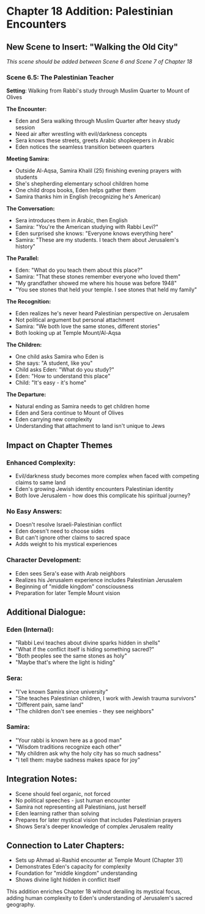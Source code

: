 # Chapter 18 Addition: Palestinian Encounters

## New Scene to Insert: "Walking the Old City" 
*This scene should be added between Scene 6 and Scene 7 of Chapter 18*

### Scene 6.5: The Palestinian Teacher
**Setting**: Walking from Rabbi's study through Muslim Quarter to Mount of Olives

**The Encounter:**
- Eden and Sera walking through Muslim Quarter after heavy study session
- Need air after wrestling with evil/darkness concepts
- Sera knows these streets, greets Arabic shopkeepers in Arabic
- Eden notices the seamless transition between quarters

**Meeting Samira:**
- Outside Al-Aqsa, Samira Khalil (25) finishing evening prayers with students  
- She's shepherding elementary school children home
- One child drops books, Eden helps gather them
- Samira thanks him in English (recognizing he's American)

**The Conversation:**
- Sera introduces them in Arabic, then English
- Samira: "You're the American studying with Rabbi Levi?"
- Eden surprised she knows: "Everyone knows everything here"
- Samira: "These are my students. I teach them about Jerusalem's history"

**The Parallel:**
- Eden: "What do you teach them about this place?"
- Samira: "That these stones remember everyone who loved them"
- "My grandfather showed me where his house was before 1948"
- "You see stones that held your temple. I see stones that held my family"

**The Recognition:**
- Eden realizes he's never heard Palestinian perspective on Jerusalem
- Not political argument but personal attachment
- Samira: "We both love the same stones, different stories"
- Both looking up at Temple Mount/Al-Aqsa

**The Children:**
- One child asks Samira who Eden is
- She says: "A student, like you"
- Child asks Eden: "What do you study?"
- Eden: "How to understand this place"
- Child: "It's easy - it's home"

**The Departure:**
- Natural ending as Samira needs to get children home
- Eden and Sera continue to Mount of Olives
- Eden carrying new complexity
- Understanding that attachment to land isn't unique to Jews

## Impact on Chapter Themes

### Enhanced Complexity:
- Evil/darkness study becomes more complex when faced with competing claims to same land
- Eden's growing Jewish identity encounters Palestinian identity
- Both love Jerusalem - how does this complicate his spiritual journey?

### No Easy Answers:
- Doesn't resolve Israeli-Palestinian conflict
- Eden doesn't need to choose sides
- But can't ignore other claims to sacred space
- Adds weight to his mystical experiences

### Character Development:
- Eden sees Sera's ease with Arab neighbors
- Realizes his Jerusalem experience includes Palestinian Jerusalem
- Beginning of "middle kingdom" consciousness
- Preparation for later Temple Mount vision

## Additional Dialogue:

### Eden (Internal):
- "Rabbi Levi teaches about divine sparks hidden in shells"
- "What if the conflict itself is hiding something sacred?"
- "Both peoples see the same stones as holy"
- "Maybe that's where the light is hiding"

### Sera:
- "I've known Samira since university"
- "She teaches Palestinian children, I work with Jewish trauma survivors"
- "Different pain, same land"
- "The children don't see enemies - they see neighbors"

### Samira:
- "Your rabbi is known here as a good man"
- "Wisdom traditions recognize each other"
- "My children ask why the holy city has so much sadness"
- "I tell them: maybe sadness makes space for joy"

## Integration Notes:
- Scene should feel organic, not forced
- No political speeches - just human encounter
- Samira not representing all Palestinians, just herself
- Eden learning rather than solving
- Prepares for later mystical vision that includes Palestinian prayers
- Shows Sera's deeper knowledge of complex Jerusalem reality

## Connection to Later Chapters:
- Sets up Ahmad al-Rashid encounter at Temple Mount (Chapter 31)
- Demonstrates Eden's capacity for complexity
- Foundation for "middle kingdom" understanding
- Shows divine light hidden in conflict itself

This addition enriches Chapter 18 without derailing its mystical focus, adding human complexity to Eden's understanding of Jerusalem's sacred geography.